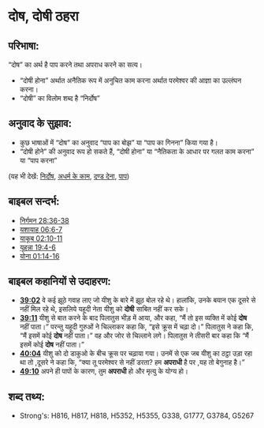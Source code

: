 # दोष, दोषी ठहरा #

## परिभाषा: ##

“दोष” का अर्थ है पाप करने तथा अपराध करने का सत्य।

* “दोषी होना” अर्थात अनैतिक रूप में अनुचित काम करना अर्थात परमेश्वर की आज्ञा का उल्लंघन करना।
* “दोषी” का विलोम शब्द है “निर्दोष”

## अनुवाद के सुझाव: ##

* कुछ भाषाओं में “दोष” का अनुवाद “पाप का बोझ” या “पाप का गिनना” किया गया है।
* “दोषी होने” की अनुवाद रूप हो सकते हैं, “दोषी होना” या “नैतिकता के आधार पर गलत काम करना” या “पाप करना”

(यह भी देखें: [निर्दोष](../kt/innocent.md), [अधर्म के काम](../kt/iniquity.md), [दण्ड देना](../other/punish.md), [पाप](../kt/sin.md))

## बाइबल सन्दर्भ: ##

* [निर्गमन 28:36-38](rc://en/tn/help/exo/28/36)
* [यशायाह 06:6-7](rc://en/tn/help/isa/06/06)
* [याकूब 02:10-11](rc://en/tn/help/jas/02/10)
* [यूहन्ना 19:4-6](rc://en/tn/help/jhn/19/04)
* [योना 01:14-16](rc://en/tn/help/jon/01/14)

## बाइबल कहानियों से उदाहरण: ##

* __[39:02](rc://en/tn/help/obs/39/02)__ वे कई झूठे गवाह लाए जो यीशु के बारे में झूठ बोल रहे थे। हालांकि, उनके बयान एक दूसरे से नहीं मिल रहे थे, इसलिये यहूदी नेता यीशु को __दोषी__ साबित नहीं कर सके।
* __[39:11](rc://en/tn/help/obs/39/11)__ यीशु से बात करने के बाद पिलातुस भीड़ में आया, और कहा, “मैं तो इस व्यक्ति में कोई __दोष__ नहीं पाता।”  परन्तु यहूदी गुरुओं ने चिल्लाकर कहा कि, “इसे क्रूस में चढ़ा दो।”  पिलातुस ने कहा कि, “मैं इसमें कोई __दोष__ नहीं पाता।” वह और जोर से चिल्लाने लगे। पिलातुस ने तीसरी बार कहा कि “मैं इसमें कोई __दोष__ नहीं पाता।”
* __[40:04](rc://en/tn/help/obs/40/04)__ यीशु को दो डाकुओ के बीच क्रूस पर चढ़ाया गया। उनमें से एक जब यीशु का ठट्ठा उड़ा रहा था तो ,दूसरे ने कहा कि, “क्या तू परमेश्वर से नहीं डरता? हम __अपराधी__ है पर ,यह तो बेगुनाह है।”
* __[49:10](rc://en/tn/help/obs/49/10)__ अपने ही पापों के कारण, तुम __अपराधी__ हो और मृत्यु के योग्य हो।

## शब्द तथ्य: ##

* Strong's: H816, H817, H818, H5352, H5355, G338, G1777, G3784, G5267
